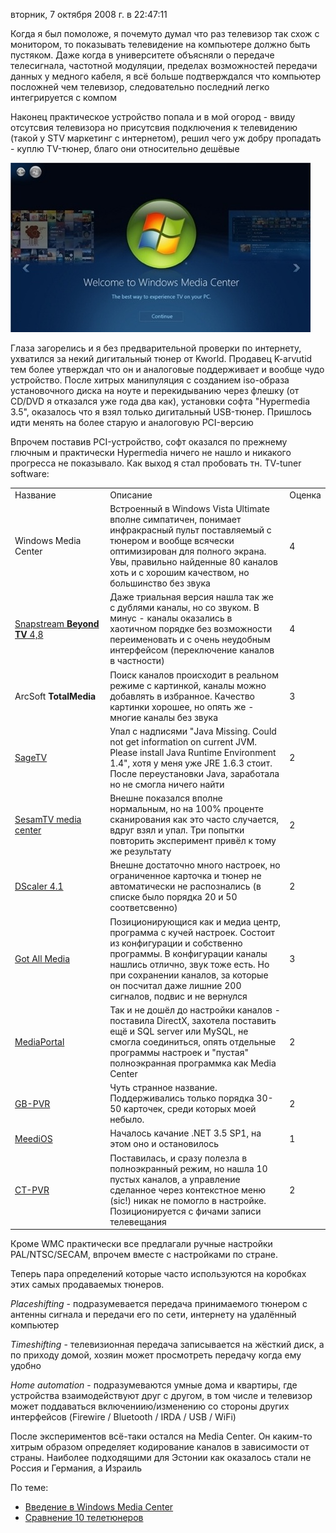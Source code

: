 вторник, 7 октября 2008 г. в 22:47:11

Когда я был помоложе, я почемуто думал что раз телевизор так схож с монитором, то показывать телевидение на компьютере должно быть пустяком. Даже когда в университете объясняли о передаче телесигнала, частотной модуляции, пределах возможностей передачи данных у медного кабеля, я всё больше подтверждался что компьютер посложней чем телевизор, следовательно последний легко интегрируется с компом

Наконец практическое устройство попала и в мой огород - ввиду отсутсвия телевизора но присутсвия подключения к телевидению (такой у STV маркетинг с интернетом), решил чего уж добру пропадать - куплю TV-тюнер, благо они относительно дешёвые

![](img/Pasted%20image%2020241020014355.png)

Глаза загорелись и я без предварительной проверки по интернету, ухватился за некий дигитальный тюнер от Kworld. Продавец K-arvutid тем более утверждал что он и аналоговые поддерживает и вообще чудо устройство. После хитрых манипуляция с созданием iso-образа установочного диска на ноуте и перекидыванию через флешку (от CD/DVD я отказался уже года два как), установки софта "Hypermedia 3.5", оказалось что я взял только дигитальный USB-тюнер. Пришлось идти менять на более старую и аналоговую PCI-версию

Впрочем поставив PCI-устройство, софт оказался по прежнему глючным и практически Hypermedia ничего не нашло и никакого прогресса не показывало. Как выход я стал пробовать тн. TV-tuner software:

|   |   |   |
|---|---|---|
|Название|Описание|Оценка|
|Windows Media Center|Встроенный в Windows Vista Ultimate вполне симпатичен, понимает инфракрасный пульт поставляемый с тюнером и вообще всячески оптимизирован для полного экрана. Увы, правильно найденные 80 каналов хоть и с хорошим качеством, но большинство без звука|4|
|[Snapstream **Beyond TV** 4,8](http://www.snapstream.com/download/beyondtv/)|Даже триальная версия нашла так же с дублями каналы, но со звуком. В минус - каналы оказались в хаотичном порядке без возможности переименовать и с очень неудобным интерфейсом (переключение каналов в частности)|4|
|ArcSoft **TotalMedia**|Поиск каналов происходит в реальном режиме с картинкой, каналы можно добавлять в избранное. Качество картинки хорошее, но опять же - многие каналы без звука|3|
|[SageTV](http://www.sagetv.com/)|Упал с надписями "Java Missing. Could not get information on current JVM. Please install Java Runtime Environment 1.4", хотя у меня уже JRE 1.6.3 стоит. После переустановки Java, заработала но не смогла ничего найти|2|
|[SesamTV media center](http://www.sesamtv.com/)|Внешне показался вполне нормальным, но на 100% проценте сканирования как это часто случается, вдруг взял и упал. Три попытки повторить эксперимент привёл к тому же результату|2|
|[DScaler 4.1](http://www.dscaler.com/)|Внешне достаточно много настроек, но ограниченное карточка и тюнер не автоматически не распознались (в списке было порядка 20 и 50 соответсвенно)|2|
|[Got All Media](http://www.gallm.com/)|Позиционирующися как и медиа центр, программа с кучей настроек. Состоит из конфигурации и собственно программы. В конфигурации каналы нашлись отлично, звук тоже есть. Но при сохранении каналов, за которые он посчитал даже лишние 200 сигналов, подвис и не вернулся|3|
|[MediaPortal](http://www.team-mediaportal.com/)|Так и не дошёл до настройки каналов - поставила DirectX, захотела поставить ещё и SQL server или MySQL, не смогла соединиться, опять отдельные программы настроек и "пустая" полноэкранная программка как Media Center|2|
|[GB-PVR](http://www.gbpvr.com/)|Чуть странное название. Поддерживались только порядка 30-50 карточек, среди которых моей небыло.|2|
|[MeediOS](http://www.meedios.com/)|Началось качание .NET 3.5 SP1, на этом оно и остановилось|1|
|[CT-PVR](http://ctpvr.com/)|Поставилась, и сразу полезла в полноэкранный режим, но нашла 10 пустых каналов, а управление сделанное через контекстное меню (sic!) никак не помогло в настройке. Позиционируется с фичами записи телевещания|2|

Кроме WMC практически все предлагали ручные настройки PAL/NTSC/SECAM, впрочем вместе с настройками по стране.

Теперь пара определений которые часто используются на коробках этих самых продаваемых тюнеров.

_Placeshifting_ - подразумевается передача принимаемого тюнером с антенны сигнала и передачи его по сети, интернету на удалённый компьютер

_Timeshifting_ - телевизионная передача записывается на жёсткий диск, а по приходу домой, хозяин может просмотреть передачу когда ему удобно

_Home automation_ - подразумеваются умные дома и квартиры, где устройства взаимодействуют друг с другом, в том числе и телевизор может поддаваться включениию/изменению со стороны других интерфейсов (Firewire / Bluetooth / IRDA / USB / WiFi)

После экспериментов всё-таки остался на Media Center. Он каким-то хитрым образом определяет кодирование каналов в зависимости от страны. Наиболее подходящими для Эстонии как оказалось стали не Россия и Германия, а Израиль

По теме:

- [Введение в Windows Media Center](http://www.hardwareportal.ru/articles/Izuchaem_vozmozhnosti_TV-tyunerov_pod_Windows_Vista._CHast_I_-_Windows_Media_Center./)
- [Сравнение 10 телетюнеров](http://itc.ua/node/30952)